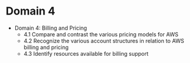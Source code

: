# Domain 4

* Domain 4: Billing and Pricing
  * 4.1 Compare and contrast the various pricing models for AWS
  * 4.2 Recognize the various account structures in relation to AWS billing and pricing
  * 4.3 Identify resources available for billing support

